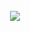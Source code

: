 <link rel="stylesheet" href="https://fonts.googleapis.com/css?family=PT+Sans">

<div align="center">
  <br>
  <a href="https://cuzimstupi4.eu"><img align="center" src="https://readme.godmode.social/??"/></a> <br>
</div>
